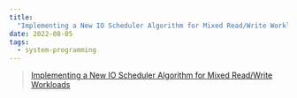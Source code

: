 ```yaml
---
title:
  "Implementing a New IO Scheduler Algorithm for Mixed Read/Write Workloads"
date: 2022-08-05
tags:
  - system-programming
---
```


> [Implementing a New IO Scheduler Algorithm for Mixed Read/Write Workloads](https://www.scylladb.com/2022/08/03/implementing-a-new-io-scheduler-algorithm-for-mixed-read-write-workloads/)
